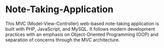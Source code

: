 # Note-Taking-Application
This MVC (Model-View-Controller) web-based note-taking application is built with PHP, JavaScript, and MySQL. It follows modern development practices with an emphasis on Object-Oriented Programming (OOP) and separation of concerns through the MVC architecture.
